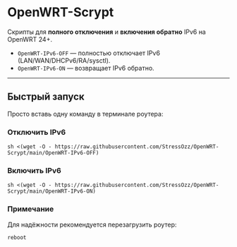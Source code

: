 # OpenWRT-Scrypt

Скрипты для **полного отключения** и **включения обратно** IPv6 на OpenWRT 24+.

- `OpenWRT-IPv6-OFF` — полностью отключает IPv6 (LAN/WAN/DHCPv6/RA/sysctl).
- `OpenWRT-IPv6-ON` — возвращает IPv6 обратно.

---

## Быстрый запуск

Просто вставь одну команду в терминале роутера:

### Отключить IPv6
```
sh <(wget -O - https://raw.githubusercontent.com/StressOzz/OpenWRT-Scrypt/main/OpenWRT-IPv6-OFF)
```

### Включить IPv6
```
sh <(wget -O - https://raw.githubusercontent.com/StressOzz/OpenWRT-Scrypt/main/OpenWRT-IPv6-ON)
```

### Примечание

Для надёжности рекомендуется перезагрузить роутер:
```
reboot
```
